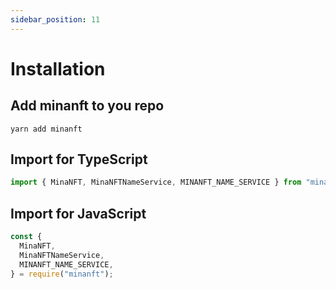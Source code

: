 ```yaml
---
sidebar_position: 11
---
```


# Installation

## Add minanft to you repo

```
yarn add minanft
```

## Import for TypeScript

```typescript
import { MinaNFT, MinaNFTNameService, MINANFT_NAME_SERVICE } from "minanft";
```

## Import for JavaScript

```javascript
const {
  MinaNFT,
  MinaNFTNameService,
  MINANFT_NAME_SERVICE,
} = require("minanft");
```
